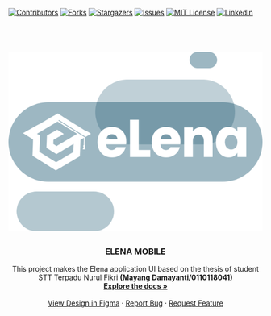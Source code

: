 <a name="readme-top"></a>
[![Contributors][contributors-shield]][contributors-url]
[![Forks][forks-shield]][forks-url]
[![Stargazers][stars-shield]][stars-url]
[![Issues][issues-shield]][issues-url]
[![MIT License][license-shield]][license-url]
[![LinkedIn][linkedin-shield]][linkedin-url]

<!-- PROJECT LOGO -->
<br />
<div align="center">
  <a href="https://flutter.dev/">
  <h1 align="center">
    <picture>
      <source media="(prefers-color-scheme: dark)" srcset="https://raw.githubusercontent.com/ghilmanm/ui-elena-mobile/44fee11ba6c22e75152790e0318c18036c4498fb/assets/image/logo.svg">
      <img alt="Elena" src="https://raw.githubusercontent.com/ghilmanm/ui-elena-mobile/44fee11ba6c22e75152790e0318c18036c4498fb/assets/image/logo.svg">
    </picture>
  </h1>
</a>

  <h3 align="center">ELENA MOBILE</h3>

  <p align="center">
  This project makes the Elena application UI based on the thesis of student 
STT Terpadu Nurul Fikri <b>(Mayang Damayanti/0110118041)</b>
    <br />
    <a href="https://drive.google.com/file/d/1TUiLEnU7qV8Vm3egIHgUN03lNnCvbRSl/view?usp=sharing"><strong>Explore the docs »</strong></a>
    <br />
    <br />
    <a href="https://www.figma.com/file/AQL311I3ZLPSIu7LP25gUE/eLen-STT-NF">View Design in Figma</a>
    ·
    <a href="https://github.com/ghilmanm/ui-elena-mobile/issues">Report Bug</a>
    ·
    <a href="https://github.com/ghilmanm/ui-elena-mobile/issues">Request Feature</a>
  </p>
</div>

<!-- MARKDOWN LINKS & IMAGES -->
<!-- https://www.markdownguide.org/basic-syntax/#reference-style-links -->

[contributors-shield]: https://img.shields.io/github/contributors/ghilmanm/ui-elena-mobile.svg?style=for-the-badge
[contributors-url]: https://github.com/ghilmanm/ui-elena-mobile/graphs/contributors
[forks-shield]: https://img.shields.io/github/forks/ghilmanm/ui-elena-mobile.svg?style=for-the-badge
[forks-url]: https://github.com/ghilmanm/ui-elena-mobile/network/members
[stars-shield]: https://img.shields.io/github/stars/ghilmanm/ui-elena-mobile.svg?style=for-the-badge
[stars-url]: https://github.com/ghilmanm/ui-elena-mobile/stargazers
[issues-shield]: https://img.shields.io/github/issues/ghilmanm/ui-elena-mobile.svg?style=for-the-badge
[issues-url]: https://github.com/ghilmanm/ui-elena-mobile/issues
[license-shield]: https://img.shields.io/github/license/ghilmanm/ui-elena-mobile?style=for-the-badge
[license-url]: https://github.com/ghilmanm/ui-elena-mobile/blob/master/LICENSE.txt
[linkedin-shield]: https://img.shields.io/badge/-LinkedIn-black.svg?style=for-the-badge&logo=linkedin&colorB=555
[linkedin-url]: https://www.linkedin.com/in/muhammad-ghilman-firdaus-b118b818b
[product-screenshot]: images/screenshot.png
[next.js]: https://img.shields.io/badge/next.js-000000?style=for-the-badge&logo=nextdotjs&logoColor=white
[next-url]: https://nextjs.org/
[react.js]: https://img.shields.io/badge/React-20232A?style=for-the-badge&logo=react&logoColor=61DAFB
[react-url]: https://reactjs.org/
[vue.js]: https://img.shields.io/badge/Vue.js-35495E?style=for-the-badge&logo=vuedotjs&logoColor=4FC08D
[vue-url]: https://vuejs.org/
[angular.io]: https://img.shields.io/badge/Angular-DD0031?style=for-the-badge&logo=angular&logoColor=white
[angular-url]: https://angular.io/
[svelte.dev]: https://img.shields.io/badge/Svelte-4A4A55?style=for-the-badge&logo=svelte&logoColor=FF3E00
[svelte-url]: https://svelte.dev/
[laravel.com]: https://img.shields.io/badge/Laravel-FF2D20?style=for-the-badge&logo=laravel&logoColor=white
[laravel-url]: https://laravel.com
[bootstrap.com]: https://img.shields.io/badge/Bootstrap-563D7C?style=for-the-badge&logo=bootstrap&logoColor=white
[bootstrap-url]: https://getbootstrap.com
[jquery.com]: https://img.shields.io/badge/jQuery-0769AD?style=for-the-badge&logo=jquery&logoColor=white
[jquery-url]: https://jquery.com
